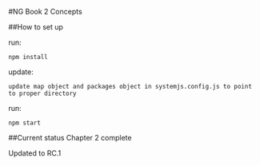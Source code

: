 #NG Book 2 Concepts

##How to set up

run:

`npm install`

update:

`update map object and packages object in systemjs.config.js to point to proper directory`

run:

`npm start`


##Current status
Chapter 2 complete

Updated to RC.1